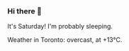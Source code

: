 ### Hi there :wave:

It's Saturday! I'm probably sleeping.

Weather in Toronto: overcast, at +13°C.
